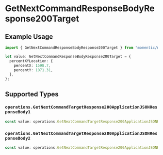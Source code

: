 # GetNextCommandResponseBodyResponse200Target

## Example Usage

```typescript
import { GetNextCommandResponseBodyResponse200Target } from "momentic/models/operations";

let value: GetNextCommandResponseBodyResponse200Target = {
  percentXYLocation: {
    percentX: 1598.7,
    percentY: 1871.31,
  },
};
```

## Supported Types

### `operations.GetNextCommandTargetResponse200ApplicationJSONResponseBody1`

```typescript
const value: operations.GetNextCommandTargetResponse200ApplicationJSONResponseBody1 = /* values here */
```

### `operations.GetNextCommandTargetResponse200ApplicationJSONResponseBody2`

```typescript
const value: operations.GetNextCommandTargetResponse200ApplicationJSONResponseBody2 = /* values here */
```

